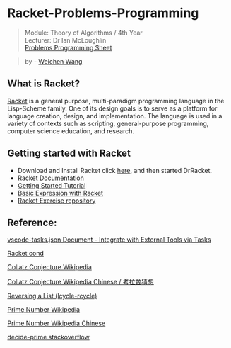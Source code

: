 # Racket-Problems-Programming
> Module: Theory of Algorithms / 4th Year  
> Lecturer: Dr Ian McLoughlin  
> [Problems Programming Sheet](https://github.com/w326004741/Racket-Problems-Programming/blob/master/problems-programming%20project.pdf)  

> by - [Weichen Wang](https://w326004741.github.io/)

## What is Racket?
[Racket](https://racket-lang.org/) is a general purpose, multi-paradigm programming language in the Lisp-Scheme family. One of its design goals is to
serve as a platform for language creation, design, and implementation. The language is used in a variety of contexts such as
scripting, general-purpose programming, computer science education, and research.

## Getting started with Racket
- Download and Install Racket click [here](https://download.racket-lang.org/), and then started DrRacket.
- [Racket Documentation](https://docs.racket-lang.org/)
- [Getting Started Tutorial](https://docs.racket-lang.org/getting-started/index.html)
- [Basic Expression with Racket](https://github.com/w326004741/Racket-Ex/blob/master/1.basic_expression.rkt)
- [Racket Exercise repository](https://github.com/w326004741/Racket-Ex)





## Reference:
[vscode-tasks.json Document - Integrate with External Tools via Tasks](https://code.visualstudio.com/docs/editor/tasks)

[Racket cond](https://docs.racket-lang.org/guide/conditionals.html)                                              

[Collatz Conjecture Wikipedia](https://docs.racket-lang.org/guide/conditionals.html)                                        

[Collatz Conjecture Wikipedia Chinese / 考拉兹猜想](https://zh.wikipedia.org/wiki/%E8%80%83%E6%8B%89%E5%85%B9%E7%8C%9C%E6%83%B3)

[Reversing a List (lcycle-rcycle)](https://github.com/w326004741/Racket-Ex/blob/master/3.grcomdiv.rkt)

[Prime Number Wikipedia](https://en.wikipedia.org/wiki/Prime_number)

[Prime Number Wikipedia Chinese](https://zh.wikipedia.org/wiki/%E7%B4%A0%E6%95%B0)

[decide-prime stackoverflow](https://stackoverflow.com/questions/13791047/scheme-prime-numbers)
